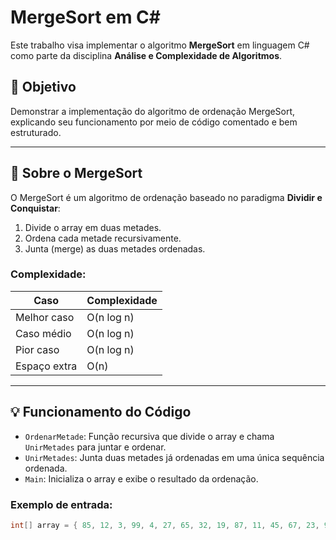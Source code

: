# MergeSort em C#

Este trabalho visa implementar o algoritmo **MergeSort** em linguagem C# como parte da disciplina **Análise e Complexidade de Algoritmos**.

## 📌 Objetivo

Demonstrar a implementação do algoritmo de ordenação MergeSort, explicando seu funcionamento por meio de código comentado e bem estruturado.

---

## 🧠 Sobre o MergeSort

O MergeSort é um algoritmo de ordenação baseado no paradigma **Dividir e Conquistar**:

1. Divide o array em duas metades.
2. Ordena cada metade recursivamente.
3. Junta (merge) as duas metades ordenadas.

### Complexidade:

| Caso         | Complexidade |
|--------------|--------------|
| Melhor caso  | O(n log n)   |
| Caso médio   | O(n log n)   |
| Pior caso    | O(n log n)   |
| Espaço extra | O(n)         |

---

## 💡 Funcionamento do Código

- `OrdenarMetade`: Função recursiva que divide o array e chama `UnirMetades` para juntar e ordenar.
- `UnirMetades`: Junta duas metades já ordenadas em uma única sequência ordenada.
- `Main`: Inicializa o array e exibe o resultado da ordenação.

### Exemplo de entrada:

```csharp
int[] array = { 85, 12, 3, 99, 4, 27, 65, 32, 19, 87, 11, 45, 67, 23, 9, 56, 74, 31, 98, 13 };
